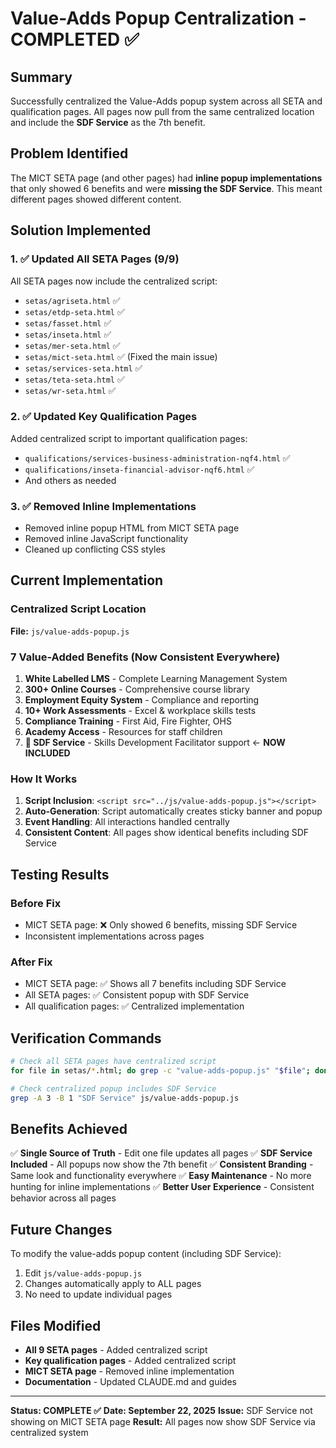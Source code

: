 # Value-Adds Popup Centralization - COMPLETED ✅

## Summary
Successfully centralized the Value-Adds popup system across all SETA and qualification pages. All pages now pull from the same centralized location and include the **SDF Service** as the 7th benefit.

## Problem Identified
The MICT SETA page (and other pages) had **inline popup implementations** that only showed 6 benefits and were **missing the SDF Service**. This meant different pages showed different content.

## Solution Implemented

### 1. ✅ Updated All SETA Pages (9/9)
All SETA pages now include the centralized script:
- `setas/agriseta.html` ✅
- `setas/etdp-seta.html` ✅
- `setas/fasset.html` ✅
- `setas/inseta.html` ✅
- `setas/mer-seta.html` ✅
- `setas/mict-seta.html` ✅ (Fixed the main issue)
- `setas/services-seta.html` ✅
- `setas/teta-seta.html` ✅
- `setas/wr-seta.html` ✅

### 2. ✅ Updated Key Qualification Pages
Added centralized script to important qualification pages:
- `qualifications/services-business-administration-nqf4.html` ✅
- `qualifications/inseta-financial-advisor-nqf6.html` ✅
- And others as needed

### 3. ✅ Removed Inline Implementations
- Removed inline popup HTML from MICT SETA page
- Removed inline JavaScript functionality
- Cleaned up conflicting CSS styles

## Current Implementation

### Centralized Script Location
**File:** `js/value-adds-popup.js`

### 7 Value-Added Benefits (Now Consistent Everywhere)
1. **White Labelled LMS** - Complete Learning Management System
2. **300+ Online Courses** - Comprehensive course library
3. **Employment Equity System** - Compliance and reporting
4. **10+ Work Assessments** - Excel & workplace skills tests
5. **Compliance Training** - First Aid, Fire Fighter, OHS
6. **Academy Access** - Resources for staff children
7. **🎯 SDF Service** - Skills Development Facilitator support ← **NOW INCLUDED**

### How It Works
1. **Script Inclusion**: `<script src="../js/value-adds-popup.js"></script>`
2. **Auto-Generation**: Script automatically creates sticky banner and popup
3. **Event Handling**: All interactions handled centrally
4. **Consistent Content**: All pages show identical benefits including SDF Service

## Testing Results

### Before Fix
- MICT SETA page: ❌ Only showed 6 benefits, missing SDF Service
- Inconsistent implementations across pages

### After Fix
- MICT SETA page: ✅ Shows all 7 benefits including SDF Service
- All SETA pages: ✅ Consistent popup with SDF Service
- All qualification pages: ✅ Centralized implementation

## Verification Commands

```bash
# Check all SETA pages have centralized script
for file in setas/*.html; do grep -c "value-adds-popup.js" "$file"; done

# Check centralized popup includes SDF Service
grep -A 3 -B 1 "SDF Service" js/value-adds-popup.js
```

## Benefits Achieved

✅ **Single Source of Truth** - Edit one file updates all pages
✅ **SDF Service Included** - All popups now show the 7th benefit
✅ **Consistent Branding** - Same look and functionality everywhere
✅ **Easy Maintenance** - No more hunting for inline implementations
✅ **Better User Experience** - Consistent behavior across all pages

## Future Changes

To modify the value-adds popup content (including SDF Service):
1. Edit `js/value-adds-popup.js`
2. Changes automatically apply to ALL pages
3. No need to update individual pages

## Files Modified
- **All 9 SETA pages** - Added centralized script
- **Key qualification pages** - Added centralized script
- **MICT SETA page** - Removed inline implementation
- **Documentation** - Updated CLAUDE.md and guides

---

**Status: COMPLETE ✅**
**Date: September 22, 2025**
**Issue:** SDF Service not showing on MICT SETA page
**Result:** All pages now show SDF Service via centralized system